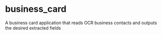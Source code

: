 # business_card
A business card application that reads OCR business contacts and outputs the desired extracted fields
